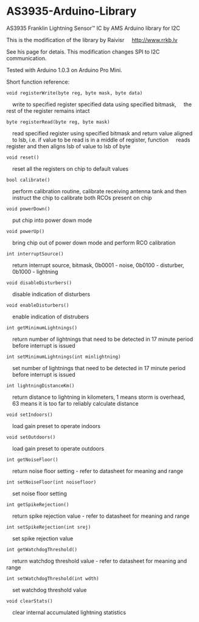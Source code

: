 AS3935-Arduino-Library
======================

AS3935 Franklin Lightning Sensor™ IC by AMS Arduino library for I2C

This is the modification of the library by Raivisr
&nbsp;&nbsp;&nbsp;&nbsp;http://www.rrkb.lv

See his page for detais. This modification changes SPI to I2C communication.

Tested with Arduino 1.0.3 on Arduino Pro Mini. 

Short function reference:

	void registerWrite(byte reg, byte mask, byte data)
&nbsp;&nbsp;&nbsp;&nbsp;write to specified register specified data using specified bitmask,
&nbsp;&nbsp;&nbsp;&nbsp;the rest of the register remains intact

	byte registerRead(byte reg, byte mask)
&nbsp;&nbsp;&nbsp;&nbsp;read specified register using specified bitmask and return value aligned
&nbsp;&nbsp;&nbsp;&nbsp;to lsb, i.e. if value to be read is in a middle of register, function
&nbsp;&nbsp;&nbsp;&nbsp;reads register and then aligns lsb of value to lsb of byte

	void reset()
&nbsp;&nbsp;&nbsp;&nbsp;reset all the registers on chip to default values

	bool calibrate()
&nbsp;&nbsp;&nbsp;&nbsp;perform calibration routine, calibrate receiving antenna tank and then
&nbsp;&nbsp;&nbsp;&nbsp;instruct the chip to calibrate both RCOs present on chip

	void powerDown()
&nbsp;&nbsp;&nbsp;&nbsp;put chip into power down mode

	void powerUp()
&nbsp;&nbsp;&nbsp;&nbsp;bring chip out of power down mode and perform RCO calibration

	int interruptSource()
&nbsp;&nbsp;&nbsp;&nbsp;return interrupt source, bitmask, 0b0001 - noise, 0b0100 - disturber,
&nbsp;&nbsp;&nbsp;&nbsp;0b1000 - lightning

	void disableDisturbers()
&nbsp;&nbsp;&nbsp;&nbsp;disable indication of disturbers

	void enableDisturbers()
&nbsp;&nbsp;&nbsp;&nbsp;enable indication of distrubers

	int getMinimumLightnings()
&nbsp;&nbsp;&nbsp;&nbsp;return number of lightnings that need to be detected in 17 minute period
&nbsp;&nbsp;&nbsp;&nbsp;before interrupt is issued

	int setMinimumLightnings(int minlightning)
&nbsp;&nbsp;&nbsp;&nbsp;set number of lightnings that need to be detected in 17 minute period
&nbsp;&nbsp;&nbsp;&nbsp;before interrupt is issued

	int lightningDistanceKm()
&nbsp;&nbsp;&nbsp;&nbsp;return distance to lightning in kilometers, 1 means storm is overhead,
&nbsp;&nbsp;&nbsp;&nbsp;63 means it is too far to reliably calculate distance

	void setIndoors()
&nbsp;&nbsp;&nbsp;&nbsp;load gain preset to operate indoors

	void setOutdoors()
&nbsp;&nbsp;&nbsp;&nbsp;load gain preset to operate outdoors

	int getNoiseFloor()
&nbsp;&nbsp;&nbsp;&nbsp;return noise floor setting - refer to datasheet for meaning and range

	int setNoiseFloor(int noisefloor)
&nbsp;&nbsp;&nbsp;&nbsp;set noise floor setting

	int getSpikeRejection()
&nbsp;&nbsp;&nbsp;&nbsp;return spike rejection value - refer to datasheet for meaning and range

	int setSpikeRejection(int srej)
&nbsp;&nbsp;&nbsp;&nbsp;set spike rejection value

	int getWatchdogThreshold()
&nbsp;&nbsp;&nbsp;&nbsp;return watchdog threshold value - refer to datasheet for meaning and range

	int setWatchdogThreshold(int wdth)
&nbsp;&nbsp;&nbsp;&nbsp;set watchdog threshold value

	void clearStats()
&nbsp;&nbsp;&nbsp;&nbsp;clear internal accumulated lightning statistics
